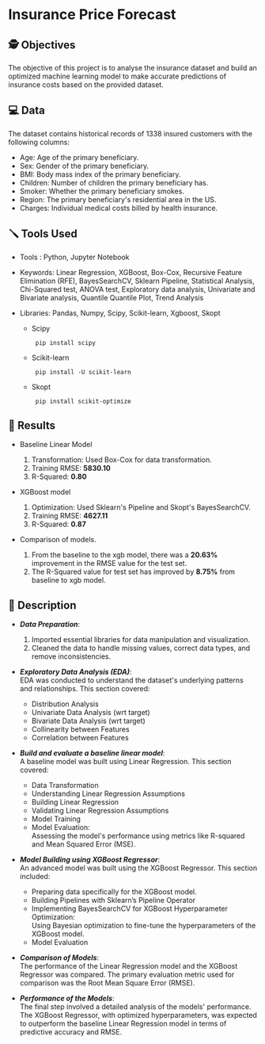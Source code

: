 # Insurance Price Forecast 

## 🕵️ Objectives
The objective of this project is to analyse the insurance dataset and build an optimized machine learning model to make accurate predictions of insurance costs based on the provided dataset. 

## 💻 Data
The dataset contains historical records of 1338 insured customers with the following columns:
* Age: Age of the primary beneficiary.
* Sex: Gender of the primary beneficiary.
* BMI: Body mass index of the primary beneficiary.
* Children: Number of children the primary beneficiary has.
* Smoker: Whether the primary beneficiary smokes.
* Region: The primary beneficiary's residential area in the US.
* Charges: Individual medical costs billed by health insurance.
  
## 🪛 Tools Used

* Tools : Python, Jupyter Notebook
  
* Keywords: Linear Regression, XGBoost, Box-Cox, Recursive Feature Elimination (RFE), BayesSearchCV, Sklearn Pipeline, Statistical Analysis, Chi-Squared test, ANOVA test, Exploratory data analysis, Univariate and Bivariate analysis, Quantile Quantile Plot, Trend Analysis
  
* Libraries: Pandas, Numpy, Scipy, Scikit-learn, Xgboost, Skopt
  <ul>
  <li>Scipy</li>
  
       pip install scipy
  </ul>
  <ul>
  <li>Scikit-learn</li>
  
       pip install -U scikit-learn
  </ul>
  <ul>
  <li>Skopt</li>
  
       pip install scikit-optimize
  </ul>
  
## 🔖 Results
<!--* EDA
    1. After performing the EDA (from correlation section) it can be concluded that the children column has a low correlation to the target (charges).
    2. On the other hand for categorical features, from chi-squared test it is observed that sex and smoker have correlated to each other.
    3. From ANOVA test, it is seen that the column region is correlated to bmi.
    4. The features sex and region have low correlation with target (charges).
   --> 
* Baseline Linear Model
    1. Transformation: Used Box-Cox for data transformation.
    2. Training RMSE: **5830.10**
    3. R-Squared: **0.80**
* XGBoost model
   1. Optimization: Used Sklearn's Pipeline and Skopt's BayesSearchCV.
   2. Training RMSE: **4627.11**
   3. R-Squared: **0.87**
      
* Comparison of models.
  1. From the baseline to the xgb model, there was a **20.63%** improvement in the RMSE value for the test set.
  2. The R-Squared value for test set has improved by **8.75%** from baseline to xgb model.
     
## 📝 Description 

* _**Data Preparation**_:
  1. Imported essential libraries for data manipulation and visualization.
  2. Cleaned the data to handle missing values, correct data types, and remove inconsistencies.
     
* _**Exploratory Data Analysis (EDA)**_:
<br>EDA was conducted to understand the dataset's underlying patterns and relationships. This section covered:
  * Distribution Analysis
  * Univariate Data Analysis (wrt target)
  * Bivariate Data Analysis (wrt target)
  * Collinearity between Features
  * Correlation between Features

* _**Build and evaluate a baseline linear model**_:
<br> A baseline model was built using Linear Regression. This section covered:
  * Data Transformation
  * Understanding Linear Regression Assumptions
  * Building Linear Regression
  * Validating Linear Regression Assumptions
  * Model Training
  * Model Evaluation: <br>Assessing the model's performance using metrics like R-squared and Mean Squared Error (MSE).

* _**Model Building using XGBoost Regressor**_:
<br> An advanced model was built using the XGBoost Regressor. This section included:
  * Preparing data specifically for the XGBoost model.
  * Building Pipelines with Sklearn’s Pipeline Operator
  * Implementing BayesSearchCV for XGBoost Hyperparameter Optimization: <br> Using Bayesian optimization to fine-tune the hyperparameters of the XGBoost model.
  * Model Evaluation
    
* _**Comparison of Models**_:
<br> The performance of the Linear Regression model and the XGBoost Regressor was compared. The primary evaluation metric used for comparison was the Root Mean Square Error (RMSE).

* _**Performance of the Models**_:
<br>The final step involved a detailed analysis of the models' performance. The XGBoost Regressor, with optimized hyperparameters, was expected to outperform the baseline Linear Regression model in terms of predictive accuracy and RMSE.

<!--
# Introduction
Insurance companies cover several health and property related costs. Medical expenditures, house and car damage, fire incidents, and financial losses can all be included among these outlays. Traditionally, computing insurance rates requires a lot of manual labor and effort to fit the ever more complicated data.

Insurance firms must have a consistent method to forecast healthcare costs and guarantee their profitability if they are to survive. Our aim is to design a machine learning model that forecasts the charges or payments made by the health insurance company, therefore guiding the rates and maintaining profitability.

-->
<!--

* _**Exploratory Data Analysis (EDA)**_:
<br>EDA was conducted to understand the dataset's underlying patterns and relationships. This section covered:
  * Distribution Analysis: <br> Analyzing the distribution of features to understand their spread and central tendency.
  * Univariate Data Analysis (wrt target):<br>Examining individual features in relation to the target variable to identify significant predictors.
  * Bivariate Data Analysis (wrt target): <br>Assessing relationships between pairs of features and the target variable, for both numeric and categorical features.
  * Collinearity between Features:
    1. For numeric columns, a correlation matrix was plotted to identify multicollinearity.
    2. For categorical features, the chi-squared test was performed.
    3. For collinearity between numeric and categorical features, ANOVA tests were conducted.
  * Correlation:
    1. For numeric columns, a correlation matrix was plotted.
    2. For categorical features, ANOVA tests were performed to assess their relationship with the target variable.

* _**Build and evaluate a baseline linear model**_:
<br> A baseline model was built using Linear Regression. This section covered:
  * OneHot Encoding for Categorical Variables
  * Splitting Data
  * Data Transformation: <br>Scaling and normalizing data to meet model assumptions.
  * Understanding Linear Regression Assumptions: <br>Ensuring the assumptions of linear regression were met.
  * Building Linear Regression
  * Validating Linear Regression Assumptions:<br> Checking for linearity, independence, homoscedasticity, and normality of residuals.
  * Model Training
  * Model Evaluation: <br>Assessing the model's performance using metrics like R-squared and Mean Squared Error (MSE).
  * Residuals: <br>Analyzing residuals to ensure the model's accuracy.
  * Homoscedasticity: <br>Checking for constant variance in residuals.

  -->
<!--
# Detailed Description

3. Exploratory Data Analysis (EDA)
EDA was conducted to understand the dataset's underlying patterns and relationships. This section covered:

Distribution Analysis: Analyzing the distribution of features to understand their spread and central tendency.
Univariate Data Analysis (wrt target): Examining individual features in relation to the target variable to identify significant predictors.
Bivariate Data Analysis (wrt target): Assessing relationships between pairs of features and the target variable, for both numeric and categorical features.
Collinearity between Features:
For numeric columns, a correlation matrix was plotted to identify multicollinearity.
For categorical features, the chi-squared test was performed.
For collinearity between numeric and categorical features, ANOVA tests were conducted.
Correlation:
For numeric columns, a correlation matrix was plotted.
For categorical features, ANOVA tests were performed to assess their relationship with the target variable.
4. Baseline Model Building
A baseline model was built using Linear Regression. This section covered:

OneHot Encoding for Categorical Variables: Converting categorical variables into a numerical format using one-hot encoding.
Splitting Data: Dividing the dataset into training and testing sets.
Data Transformation: Scaling and normalizing data to meet model assumptions.
Understanding Linear Regression Assumptions: Ensuring the assumptions of linear regression were met.
Implementing Linear Regression: Building the linear regression model.
Validating Linear Regression Assumptions: Checking for linearity, independence, homoscedasticity, and normality of residuals.
Model Training: Training the model on the training data.
Model Evaluation: Assessing the model's performance using metrics like R-squared and Mean Squared Error (MSE).
Residuals: Analyzing residuals to ensure the model's accuracy.
Homoscedasticity: Checking for constant variance in residuals.
5. Model Building using XGBoost Regressor
An advanced model was built using the XGBoost Regressor. This section included:

Data Processing: Preparing data specifically for the XGBoost model.
Building Pipelines with Sklearn’s Pipeline Operator: Creating streamlined workflows for data preprocessing and model training.
Implementing BayesSearchCV for XGBoost Hyperparameter Optimization: Using Bayesian optimization to fine-tune the hyperparameters of the XGBoost model.
Model Evaluation: Evaluating the model's performance using appropriate metrics.
-->
